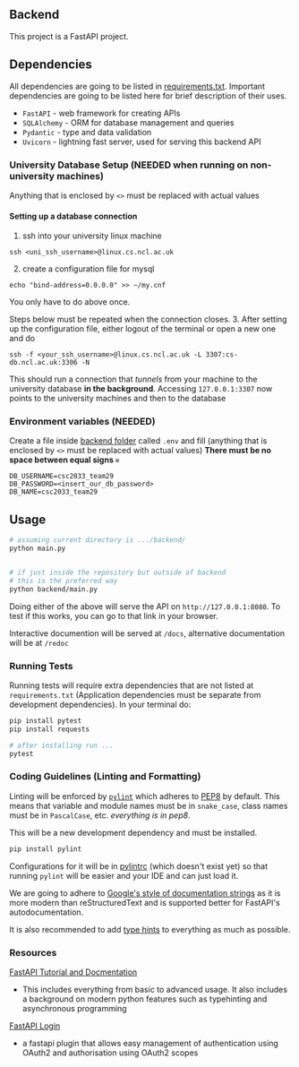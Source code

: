 ## Backend
This project is a FastAPI project.


## Dependencies
All dependencies are going to be listed in [requirements.txt](./requirements.txt). 
Important dependencies are going to be listed here for brief description of their uses.
- `FastAPI` - web framework for creating APIs
- `SQLAlchemy` - ORM for database management and queries
- `Pydantic` - type and data validation
- `Uvicorn` - lightning fast server, used for serving this backend API

### University Database Setup (**NEEDED when running on non-university machines**)
Anything that is enclosed by `<>` must be replaced with actual values

#### Setting up a database connection
1. ssh into your university linux machine
```shell
ssh <uni_ssh_username>@linux.cs.ncl.ac.uk
```
2. create a configuration file for mysql
```shell
echo "bind-address=0.0.0.0" >> ~/my.cnf
```
You only have to do above once.

Steps below must be repeated when the connection closes.
3. After setting up the configuration file, either logout of the terminal or open a new one and do
```shell
ssh -f <your_ssh_username>@linux.cs.ncl.ac.uk -L 3307:cs-db.ncl.ac.uk:3306 -N
```
This should run a connection that *tunnels* from your machine to the university database **in the background**.
Accessing `127.0.0.1:3307` now points to the university machines and then to the database

### Environment variables (**NEEDED**)
Create a file inside [backend folder](../backend) called `.env` and fill 
(anything that is enclosed by `<>` must be replaced with actual values)
**There must be no space between equal signs `=`**
```
DB_USERNAME=csc2033_team29
DB_PASSWORD=<insert_our_db_password>
DB_NAME=csc2033_team29
```

## Usage
```sh
# assuming current directory is .../backend/
python main.py


# if just inside the repository but outside of backend
# this is the preferred way
python backend/main.py  
```
Doing either of the above will serve the API on `http://127.0.0.1:8080`. 
To test if this works, you can go to that link in your browser.

Interactive documention will be served at `/docs`, alternative documentation will be at `/redoc`

### Running Tests
Running tests will require extra dependencies that are not listed at `requirements.txt` 
(Application dependencies must be separate from development dependencies). In your terminal do:
```sh
pip install pytest
pip install requests

# after installing run ...
pytest
```

### Coding Guidelines (Linting and Formatting)
Linting will be enforced by [`pylint`](https://pylint.pycqa.org/en/latest/user_guide/run.html) which 
adheres to [PEP8](https://pep8.org/) by default. This means that variable and module names must be in
 `snake_case`, class names must be in `PascalCase`, etc. *everything is in pep8*.


This will be a new development dependency and must be installed.
```sh
pip install pylint
```
Configurations for it will be in [pylintrc](../backend/pylintrc) (which doesn't exist yet) so that 
running `pylint` will be easier and your IDE and can just load it.

We are going to adhere to [Google's style of documentation strings](https://gist.github.com/redlotus/3bc387c2591e3e908c9b63b97b11d24e) 
as it is more modern than reStructuredText and is supported better for FastAPI's autodocumentation.

It is also recommended to add [type hints](https://www.python.org/dev/peps/pep-0484/) to everything as much as possible. 


### Resources
[FastAPI Tutorial and Docmentation](https://fastapi.tiangolo.com/tutorial/)
- This includes everything from basic to advanced usage. It also includes 
a background on modern python features such as typehinting and asynchronous programming

[FastAPI Login](https://fastapi-login.readthedocs.io/)
- a fastapi plugin that allows easy management of authentication 
using OAuth2 and authorisation using OAuth2 scopes
